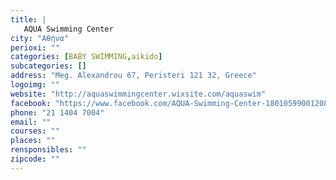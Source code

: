 ```yaml
---
title: |
   AQUA Swimming Center
city: "Αθήνα"
perioxi: ""
categories: [BABY SWIMMING,aikido]
subcategories: []
address: "Meg. Alexandrou 67, Peristeri 121 32, Greece"
logoimg: ""
website: "http://aquaswimmingcenter.wixsite.com/aquaswim"
facebook: "https://www.facebook.com/AQUA-Swimming-Center-1801059900120813/"
phone: "21 1404 7004"
email: ""
courses: ""
places: ""
rensponsibles: ""
zipcode: ""
---
```




